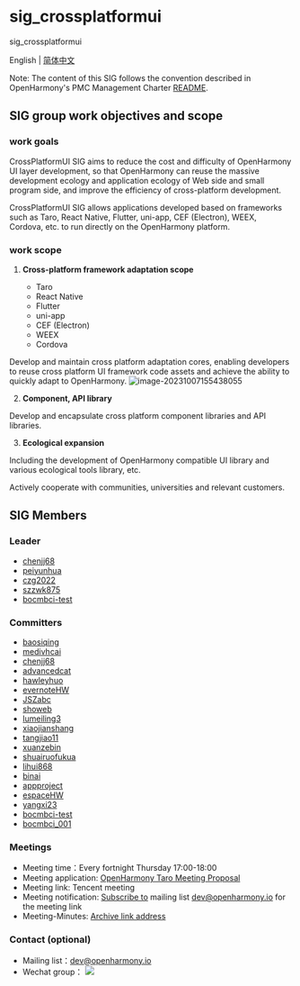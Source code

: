 # sig_crossplatformui

sig_crossplatformui

English | [简体中文](./sig_crossplatformui_cn.md)


Note: The content of this SIG follows the convention described in OpenHarmony's PMC Management Charter [README](../../zh/pmc.md).

## SIG group work objectives and scope

### work goals

CrossPlatformUI SIG aims to reduce the cost and difficulty of OpenHarmony UI layer development, so that OpenHarmony can reuse the massive development ecology and application ecology of Web side and small program side, and improve the efficiency of cross-platform development.

CrossPlatformUI SIG allows applications developed based on frameworks such as Taro, React Native, Flutter, uni-app, CEF (Electron), WEEX, Cordova, etc. to run directly on the OpenHarmony platform.



### work scope

1. **Cross-platform framework adaptation scope**

   - Taro
   - React Native
   - Flutter
   - uni-app
   - CEF (Electron)
   - WEEX
   - Cordova

Develop and maintain cross platform adaptation cores, enabling developers to reuse cross platform UI framework code assets and achieve the ability to quickly adapt to OpenHarmony.   ![image-20231007155438055](./figures/crossplatformui_overview.png)

2. **Component,  API library**

Develop and encapsulate cross platform component libraries and API libraries.

3. **Ecological expansion**

Including the development of OpenHarmony compatible UI library and various ecological tools library, etc.

Actively cooperate with communities, universities and relevant customers.



## SIG Members

### Leader
- [chenjj68](https://gitee.com/chenjj68)
- [peiyunhua](https://gitee.com/peiyunhua)
- [czg2022](https://gitee.com/czg2022)
- [szzwk875](https://gitee.com/szzwk875)
- [bocmbci-test](https://gitee.com/bocmbci-test)

### Committers
- [baosiqing](https://gitee.com/baosiqing)
- [medivhcai](https://gitee.com/medivhcai)
- [chenjj68](https://gitee.com/chenjj68)
- [advancedcat](https://gitee.com/advancedcat)
- [hawleyhuo](https://gitee.com/hawleyhuo)
- [evernoteHW](https://gitee.com/evernoteHW)
- [JSZabc](https://gitee.com/JSZabc)
- [showeb](https://gitee.com/showeb)
- [lumeiling3](https://gitee.com/lumeiling3)
- [xiaojianshang](https://gitee.com/xiaojianshang)
- [tangjiao11](https://gitee.com/tangjiao11)
- [xuanzebin](https://gitee.com/xuanzebin)
- [shuairuofukua](https://gitee.com/shuairuofukua)
- [lihui868](https://gitee.com/lihui868)
- [binai](https://gitee.com/binai)
- [appproject](https://gitee.com/appproject)
- [espaceHW](https://gitee.com/espaceHW)
- [yangxi23](https://gitee.com/yangxi23)
- [bocmbci-test](https://gitee.com/bocmbci-test)
- [bocmbci_001](https://gitee.com/bocmbci_001)

### Meetings
 - Meeting time：Every fortnight Thursday 17:00-18:00
 - Meeting application: [OpenHarmony Taro Meeting Proposal](https://etherpad.openharmony.cn/p/taro%E8%AE%AE%E9%A2%98%E7%94%B3%E6%8A%A5)
 - Meeting link: Tencent meeting
 - Meeting notification: [Subscribe to](https://lists.openatom.io/postorius/lists/dev.openharmony.io) mailing list dev@openharmony.io for the meeting link
 - Meeting-Minutes: [Archive link address](https://gitee.com/openharmony-sig/sig-content/tree/master/crossplatformui/meetings)

### Contact (optional)

- Mailing list：[dev@openharmony.io](mailto:dev@openharmony.io)
- Wechat group：
![](https://img13.360buyimg.com/ling/jfs/t1/199829/17/18179/761565/619df07aE2f32e9ba/2b328bf44471a1ab.png)
